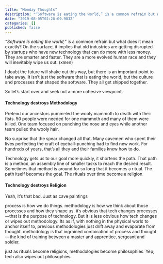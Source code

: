 ```yaml
---
title: "Monday Thoughts"
description: "“Software is eating the world,” is a common refrain but what does it mean exactly? On the surface, it implies that old industries are…"
date: "2019-08-05T02:26:09.983Z"
categories: []
published: false
---
```


_“Software is eating the world,”_ is a common refrain but what does it mean exactly? On the surface, it implies that old industries are getting disrupted by startups who have new technology that can do more with less money. They are smarter and faster. They are a more evolved human race and they will inevitably wipe us out. (xmen)

I doubt the future will shake out this way, but there is an important point to take away. It isn’t just the software that is eating the world, but the culture and processes that shaped the software. They all get shipped together.

So let’s start over and seek out a more cohesive viewpoint.

#### Technology destroys Methodology

Pretend our ancestors pummeled the wooly mammoth to death with their fists. 50 people were needed for one mammoth and many of them were killed. One team focused on punching the nose and eyes while another team pulled the wooly hair.

No surprise that the spear changed all that. Many cavemen who spent their lives perfecting the craft of eyeball-punching had to find new work. For hundreds of years, that’s all they and their families knew how to do. 

Technology gets us to our goal more quickly, it shortens the path. That path is a method, an assembly line of smaller tasks to reach the desired result. Sometimes that method is around for so long that it becomes a ritual. The path itself becomes the goal. The rituals over time become a religion.

#### Technology destroys Religion

Yeah, it’s that bad. Just as cave paintings 

  

process is how we do things. methodology is how we think about those processes and how they shape us. it’s obvious that tech changes processes —that is the purpose of technology. But it is less obvious how tech changes or wipes out methodology. Its as if, with nothing in the physical world to anchor itself to, previous methodologies just drift away and evaporate from thought. methodology is that ingrained combination of process and thought — the kind of training between a master and apprentice, sergeant and soldier.

just as rituals become religions, methodologies become philosophies. Yep, tech also wipes out philosophies.

